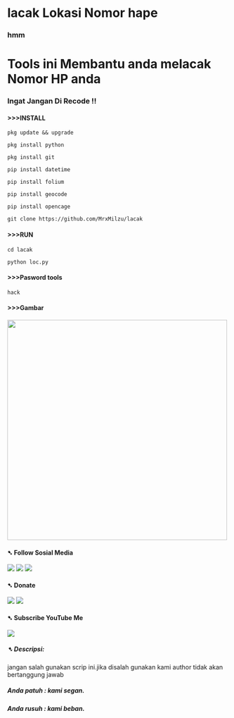 # lacak Lokasi Nomor hape
### hmm
# Tools ini Membantu anda melacak Nomor HP anda
### Ingat Jangan Di Recode !!

#### >>>INSTALL
```
pkg update && upgrade
```
```
pkg install python
```
```
pkg install git
```
```
pip install datetime
```
```
pip install folium
```
```
pip install geocode
```
```
pip install opencage
```
```
git clone https://github.com/MrxMilzu/lacak
```
#### >>>RUN
```
cd lacak
```
```
python loc.py
```
#### >>>Pasword tools
```
hack
```
#### >>>Gambar
<img width="500px" src="/Screenshot_2021-09-04-02-36-29-44_84d3000e3f4017145260f7618db1d683.png">

#### ➷ Follow Sosial Media
[![](https://img.shields.io/badge/Facebook-blue?logo=Facebook&logoColor=blue&labelColor=white)](https://www.facebook.com/100071637038126)
[![](https://img.shields.io/badge/Instagram-red?logo=Instagram&logoColor=red&labelColor=white)](https://www.instagram.com/milzu_tc_hacker/)
[![](https://img.shields.io/badge/Github-black?logo=Github&logoColor=black&labelColor=white)](https://github.com/MrxMilzu) 
#### ➷ Donate
[![](https://img.shields.io/badge/DANA-Pay-white?logo=DANA&logoColor=white&labelColor=blue)](https://link.dana.id/qr/3u8s8cbp)
[![](https://img.shields.io/badge/Shopee-Pay-white?logo=Shopee&logoColor=blue&labelColor=orange)](https://shp.ee/a8kx89x?smtt=0.0.9)

#### ➷ Subscribe YouTube Me
[![](https://img.shields.io/badge/YouTube-SUBSCRIBE-red?&logoColor=white&labelColor=purpel)](https://youtube.com/channel/UCqHIxnz-uxVzLXARplFzzqQ)

##### ➷ Descripsi:
jangan salah gunakan scrip ini.jika disalah gunakan kami author tidak akan bertanggung jawab

##### Anda patuh : kami segan.
##### Anda rusuh : kami beban.

